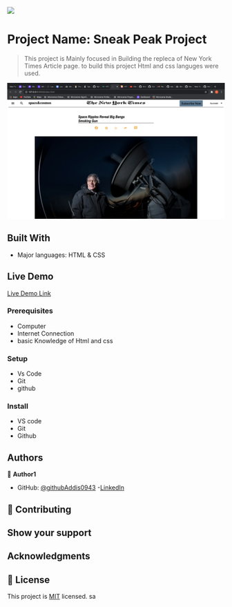 ![](https://img.shields.io/badge/Microverse-blueviolet)

# Project Name: Sneak Peak Project

> This project is Mainly focused in Building the repleca of New York Times Article page. to build this project Html and css languges were used.

![screenshot](./NYT_screenshoot.png)

## Built With

- Major languages: HTML & CSS

## Live Demo

[Live Demo Link](https://livedemo.com)

### Prerequisites

- Computer
- Internet Connection
- basic Knowledge of Html and css

### Setup

- Vs Code
- Git
- github

### Install

- VS code
- Git
- Github

## Authors

👤 **Author1**

- GitHub: [@githubAddis0943](https://github.com/Addis0943) -[LinkedIn](https://www.linkedin.com/in/addis-belete-134b98191/)

## 🤝 Contributing

## Show your support

## Acknowledgments

## 📝 License

This project is [MIT](lic.url) licensed.
sa
